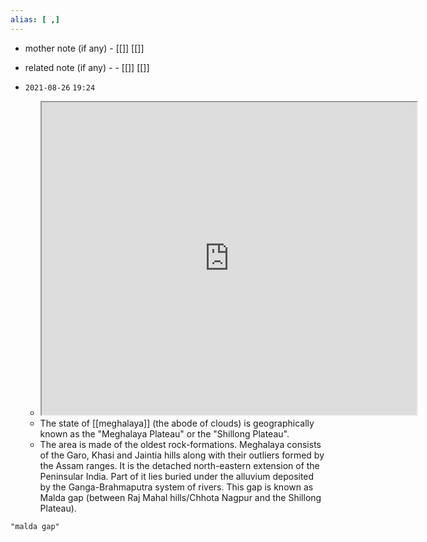 ```yaml
---
alias: [ ,]
---
```

- mother note (if any)
		- [[]] [[]]
- related note (if any) -
		- [[]] [[]]

- `2021-08-26`  `19:24`
	- <iframe src="https://meghalaya.pscnotes.com/meghalaya-geography/geographical-location-of-meghalaya/" width="600" height="500" ></iframe>
	- The state of [[meghalaya]] (the abode of clouds) is geographically known as the "Meghalaya Plateau" or the "Shillong Plateau".
	- The area is made of the oldest rock-formations. Meghalaya consists of the Garo, Khasi and Jaintia hills along with their outliers formed by the Assam ranges. It is the detached north-eastern extension of the Peninsular India. Part of it lies buried under the alluvium deposited by the Ganga-Brahmaputra system of rivers. This gap is known as Malda gap (between Raj Mahal hills/Chhota Nagpur and the Shillong Plateau).

```query
"malda gap"
```